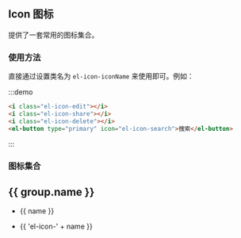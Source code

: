 ## Icon 图标

提供了一套常用的图标集合。

### 使用方法

直接通过设置类名为 `el-icon-iconName` 来使用即可。例如：

:::demo

```html
<i class="el-icon-edit"></i>
<i class="el-icon-share"></i>
<i class="el-icon-delete"></i>
<el-button type="primary" icon="el-icon-search">搜索</el-button>
```

:::

### 图标集合

<div v-for="group in $icon" :key="group.name">
  <h2>{{ group.name }}</h2>
  <ul class="icon-list" v-if="group.name.indexOf('element') !== 0">
    <li v-for="name in group.array" :key="name">
      <span>
        <el-icon :type="name"></el-icon>
        <span class="icon-name">{{ name }}</span>
      </span>
    </li>
  </ul>
  <ul class="icon-list" v-else>
    <li v-for="name in group.array" :key="name">
      <span>
        <i :class="'el-icon-' + name"></i>
        <span class="icon-name">{{ 'el-icon-' + name }}</span>
      </span>
    </li>
  </ul>
</div>
